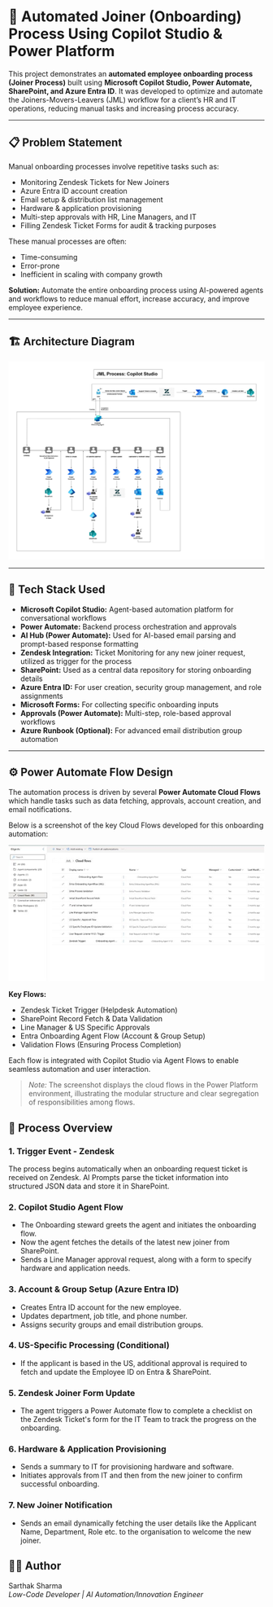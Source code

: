 # 🚀 Automated Joiner (Onboarding) Process Using Copilot Studio & Power Platform

This project demonstrates an **automated employee onboarding process (Joiner Process)** built using **Microsoft Copilot Studio, Power Automate, SharePoint, and Azure Entra ID**. It was developed to optimize and automate the Joiners-Movers-Leavers (JML) workflow for a client’s HR and IT operations, reducing manual tasks and increasing process accuracy.

---

## 📋 Problem Statement

Manual onboarding processes involve repetitive tasks such as:
- Monitoring Zendesk Tickets for New Joiners
- Azure Entra ID account creation  
- Email setup & distribution list management  
- Hardware & application provisioning  
- Multi-step approvals with HR, Line Managers, and IT
- Filling Zendesk Ticket Forms for audit & tracking purposes

These manual processes are often:
- Time-consuming  
- Error-prone  
- Inefficient in scaling with company growth  

**Solution:** Automate the entire onboarding process using AI-powered agents and workflows to reduce manual effort, increase accuracy, and improve employee experience.

---

## 🏗️ Architecture Diagram

![Architecture Diagram](/Architecture_Diagram.jpg)

---

## 🔧 Tech Stack Used
- **Microsoft Copilot Studio:** Agent-based automation platform for conversational workflows  
- **Power Automate:** Backend process orchestration and approvals  
- **AI Hub (Power Automate):** Used for AI-based email parsing and prompt-based response formatting 
- **Zendesk Integration:** Ticket Monitoring for any new joiner request, utilized as trigger for the process 
- **SharePoint:** Used as a central data repository for storing onboarding details  
- **Azure Entra ID:** For user creation, security group management, and role assignments  
- **Microsoft Forms:** For collecting specific onboarding inputs  
- **Approvals (Power Automate):** Multi-step, role-based approval workflows  
- **Azure Runbook (Optional):** For advanced email distribution group automation


---
## ⚙️ Power Automate Flow Design

The automation process is driven by several **Power Automate Cloud Flows** which handle tasks such as data fetching, approvals, account creation, and email notifications.

Below is a screenshot of the key Cloud Flows developed for this onboarding automation:

![Power Automate Flows](Power%20Automate%20Flows.jpeg)

**Key Flows:**
- Zendesk Ticket Trigger (Helpdesk Automation)
- SharePoint Record Fetch & Data Validation
- Line Manager & US Specific Approvals
- Entra Onboarding Agent Flow (Account & Group Setup)
- Validation Flows (Ensuring Process Completion)


Each flow is integrated with Copilot Studio via Agent Flows to enable seamless automation and user interaction.

> *Note:* The screenshot displays the cloud flows in the Power Platform environment, illustrating the modular structure and clear segregation of responsibilities among flows.

## 🔄 Process Overview

### 1. **Trigger Event - Zendesk**
The process begins automatically when an onboarding request ticket is received on Zendesk. AI Prompts parse the ticket information into structured JSON data and store it in SharePoint.

### 2. **Copilot Studio Agent Flow**
- The Onboarding steward greets the agent and initiates the onboarding flow.
- Now the agent fetches the details of the latest new joiner from SharePoint.
- Sends a Line Manager approval request, along with a form to specify hardware and application needs.

### 3. **Account & Group Setup (Azure Entra ID)**
- Creates Entra ID account for the new employee.
- Updates department, job title, and phone number.
- Assigns security groups and email distribution groups.

### 4. **US-Specific Processing (Conditional)**
- If the applicant is based in the US, additional approval is required to fetch and update the Employee ID on Entra & SharePoint.

### 5. **Zendesk Joiner Form Update**
- The agent triggers a Power Automate flow to complete a checklist on the Zendesk Ticket's form for the IT Team to track the progress on the onboarding.

### 6. **Hardware & Application Provisioning**
- Sends a summary to IT for provisioning hardware and software.
- Initiates approvals from IT and then from the new joiner to confirm successful onboarding.

### 7. **New Joiner Notification**
- Sends an email dynamically fetching the user details like the Applicant Name, Department, Role etc. to the organisation to welcome the new joiner.

## 🙋‍♂️ Author
Sarthak Sharma  
*Low-Code Developer | AI Automation/Innovation Engineer*
